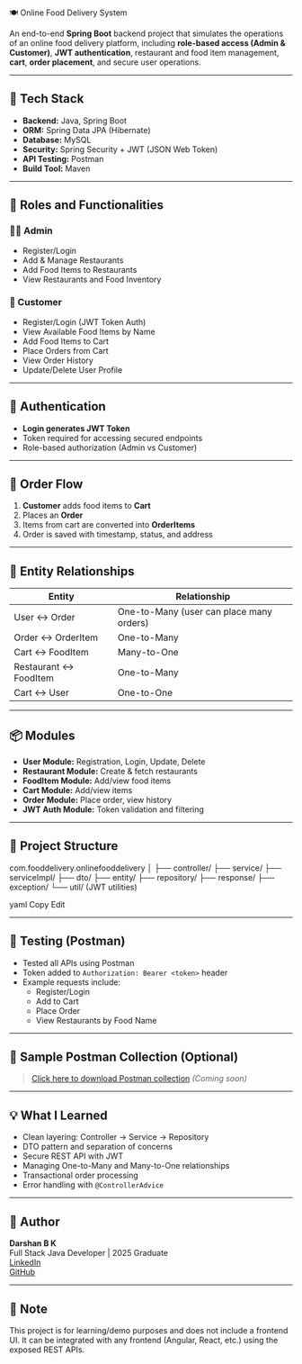🍽️ Online Food Delivery System

An end-to-end **Spring Boot** backend project that simulates the operations of an online food delivery platform, including **role-based access (Admin & Customer)**, **JWT authentication**, restaurant and food item management, **cart**, **order placement**, and secure user operations.

---

## 🚀 Tech Stack

- **Backend:** Java, Spring Boot
- **ORM:** Spring Data JPA (Hibernate)
- **Database:** MySQL
- **Security:** Spring Security + JWT (JSON Web Token)
- **API Testing:** Postman
- **Build Tool:** Maven

---

## 👥 Roles and Functionalities

### 👨‍💼 Admin

- Register/Login
- Add & Manage Restaurants
- Add Food Items to Restaurants
- View Restaurants and Food Inventory

### 👤 Customer

- Register/Login (JWT Token Auth)
- View Available Food Items by Name
- Add Food Items to Cart
- Place Orders from Cart
- View Order History
- Update/Delete User Profile

---

## 🔐 Authentication

- **Login generates JWT Token**
- Token required for accessing secured endpoints
- Role-based authorization (Admin vs Customer)

---

## 🛒 Order Flow

1. **Customer** adds food items to **Cart**
2. Places an **Order**
3. Items from cart are converted into **OrderItems**
4. Order is saved with timestamp, status, and address

---

## 🔄 Entity Relationships

| Entity        | Relationship                          |
|---------------|----------------------------------------|
| User ↔ Order         | One-to-Many (user can place many orders) |
| Order ↔ OrderItem    | One-to-Many                      |
| Cart ↔ FoodItem      | Many-to-One                      |
| Restaurant ↔ FoodItem| One-to-Many                      |
| Cart ↔ User          | One-to-One                       |

---

## 📦 Modules

- **User Module:** Registration, Login, Update, Delete
- **Restaurant Module:** Create & fetch restaurants
- **FoodItem Module:** Add/view food items
- **Cart Module:** Add/view items
- **Order Module:** Place order, view history
- **JWT Auth Module:** Token validation and filtering

---

## 📁 Project Structure

com.fooddelivery.onlinefooddelivery
│
├── controller/
├── service/
├── serviceImpl/
├── dto/
├── entity/
├── repository/
├── response/
├── exception/
└── util/ (JWT utilities)

yaml
Copy
Edit

---

## 🧪 Testing (Postman)

- Tested all APIs using Postman
- Token added to `Authorization: Bearer <token>` header
- Example requests include:
  - Register/Login
  - Add to Cart
  - Place Order
  - View Restaurants by Food Name

---

## 📌 Sample Postman Collection (Optional)

> [Click here to download Postman collection](#) *(Coming soon)*

---

## 💡 What I Learned

- Clean layering: Controller → Service → Repository
- DTO pattern and separation of concerns
- Secure REST API with JWT
- Managing One-to-Many and Many-to-One relationships
- Transactional order processing
- Error handling with `@ControllerAdvice`

---

## 📎 Author

**Darshan B K**  
Full Stack Java Developer | 2025 Graduate  
[LinkedIn](https://www.linkedin.com/in/darshan-b-k-a7b501298)  
[GitHub](https://github.com/your-github-username)

---

## 📌 Note

This project is for learning/demo purposes and does not include a frontend UI. It can be integrated with any frontend (Angular, React, etc.) using the exposed REST APIs.
